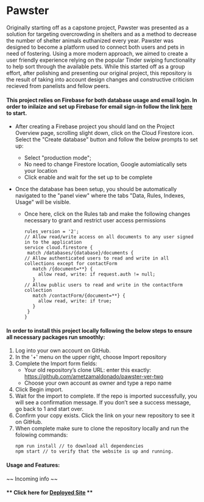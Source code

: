 # Pawster

Originally starting off as a capstone project, Pawster was presented as a solution for targeting overcrowding in shelters and as a method to decrease the number of shelter animals euthanized every year. Pawster was designed to become a platform used to connect both users and pets in need of fostering. Using a more modern approach, we aimed to create a user friendly experience relying on the popular Tinder swiping functionality to help sort through the available pets. While this started off as a group effort, after polishing and presenting our original project, this repository is the result of taking into account design changes and constructive criticism recieved from panelists and fellow peers.


#### This project relies on Firebase for both database usage and email login. In order to inilaize and set up Firebase for email sign-in follow the link [here](https://github.com/ametzamaldonado/react-app-email-firebase) to start.
 
 
- After creating a Firebase project you should land on the Project Overview page, scrolling slight down, click on the Cloud Firestore icon. Select the "Create database" button and follow the below prompts to set up:
  - Select "production mode";
  - No need to change Firestore location, Google automiatically sets your location
  - Click enable and wait for the set up to be complete
  
- Once the database has been setup, you should be automatically navigated to the "panel view" where the tabs "Data, Rules, Indexes, Usage" will be visible. 
  - Once here, click on the Rules tab and make the following changes necessary to grant and restrict user access permissions
     ```
     rules_version = '2';
    // Allow read/write access on all documents to any user signed in to the application
    service cloud.firestore {
      match /databases/{database}/documents {
    // Allow authenticated users to read and write in all collections except for contactForm
        match /{document=**} {
          allow read, write: if request.auth != null;
        }
    // Allow public users to read and write in the contactForm collection
        match /contactForm/{document=**} {
          allow read, write: if true;
        }
      }
    }

#### In order to install this project locally following the below steps to ensure all necessary packages run smoothly:
  
1. Log into your own account on GitHub.
2. In the '+' menu on the upper right, choose Import repository
3. Complete the Import form fields:
    - Your old repository’s clone URL: enter this exactly: https://github.com/ametzamaldonado/pawster-ver-two 
    - Choose your own account as owner and type a repo name
4. Click Begin import.
5. Wait for the import to complete. If the repo is imported successfully, you will see a confirmation message. If you don’t see a success message, go back to 1 and start over.
6. Confirm your copy exists. Click the link on your new repository to see it on GitHub.
7. When complete make sure to clone the repository locally and run the folowing commands:
      ```
      npm run install // to download all dependencies
      npm start // to verify that the website is up and running.
      ```


#### Usage and Features:
 ~~ Incoming info ~~

#### ** **Click here for [Deployed Site](https://pawster-two-demo.netlify.app/)** **
